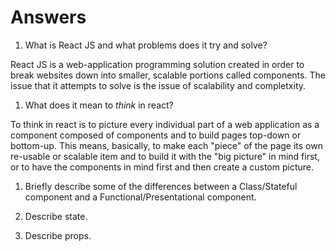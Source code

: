 # Answers

1.  What is React JS and what problems does it try and solve?

React JS is a web-application programming solution created in order to break websites down into smaller, scalable portions called components. The issue that it attempts to solve is the issue of scalability and completxity.

1.  What does it mean to _think_ in react?

To think in react is to picture every individual part of a web application as a component composed of components and to build pages top-down or bottom-up. This means, basically, to make each "piece" of the page its own re-usable or scalable item and to build it with the "big picture" in mind first, or to have the components in mind first and then create a custom picture. 

1.  Briefly describe some of the differences between a Class/Stateful component and a Functional/Presentational component.



1.  Describe state.

1.  Describe props.
